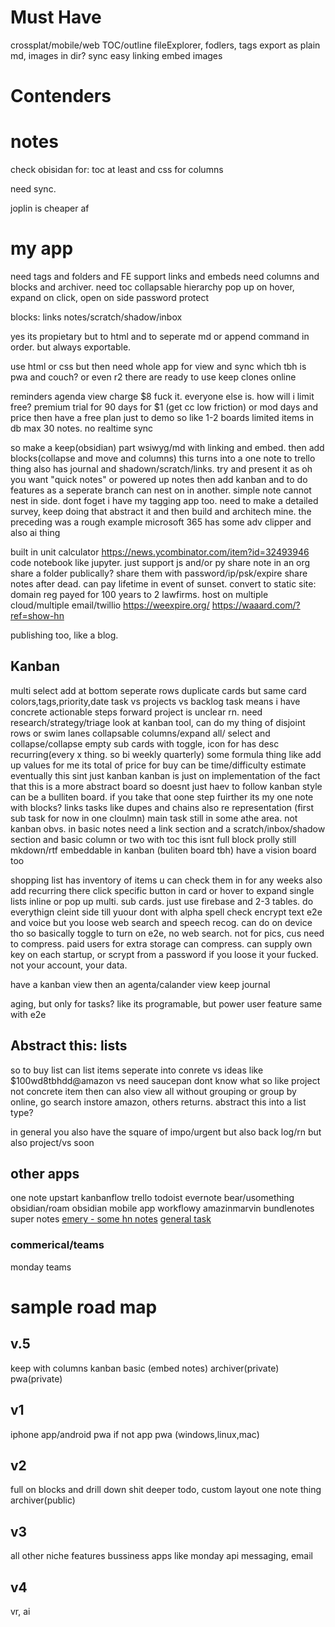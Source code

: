 # Must Have
crossplat/mobile/web 
TOC/outline
fileExplorer, fodlers, tags
export as plain md, images in dir?
sync
easy linking
embed images

# Contenders

# notes 
check obisidan for:
toc at least
and css for columns 

need sync.

joplin is cheaper af


# my app 
need tags and folders and FE
support links and embeds 
need columns and blocks and archiver.
need toc
collapsable hierarchy
pop up on hover, expand on click, open on side
password protect

blocks:
    links
    notes/scratch/shadow/inbox

yes its propietary
but to html and to seperate md
or append command in order.
but always exportable.

use html or css
but then need whole app for view and sync 
which tbh is pwa and couch? or even r2
there are ready to use keep clones online

reminders
agenda view
charge $8 fuck it. everyone else is.
how will i limit free?
premium trial for 90 days for $1 (get cc low friction) or mod days and price
then have a free plan just to demo so like 1-2 boards limited items in db
max 30 notes. no realtime sync

so make a keep(obsidian) part
wsiwyg/md with linking and embed.
then add blocks(collapse and move and columns)
this turns into a one note to trello thing
also has journal and shadown/scratch/links.
try and present it as oh you want "quick notes" or powered up notes
then add kanban and to do features as a seperate branch
can nest on in another. simple note cannot nest in side.
dont foget i have my tagging app too.
need to make a detailed survey, keep doing that
abstract it and then build and architech mine.
the preceding was a rough example
microsoft 365 has some adv clipper and also ai thing

built in unit calculator
https://news.ycombinator.com/item?id=32493946
code notebook like jupyter. just support js and/or py
share note in an org
share a folder publically?
share them with password/ip/psk/expire
share notes after dead. can pay lifetime
in event of sunset. convert to static site:
domain reg payed for 100 years to 2 lawfirms.
host on multiple cloud/multiple email/twillio
https://weexpire.org/
https://waaard.com/?ref=show-hn

publishing too, like a blog. 

## Kanban
multi select
add at bottom
seperate rows
duplicate cards but same
card colors,tags,priority,date
task vs projects vs backlog
    task means i have concrete actionable steps forward
    project is unclear rn. need research/strategy/triage
look at kanban tool, can do my thing of disjoint rows
or swim lanes
collapsable columns/expand all/ select and collapse/collapse empty
sub cards with toggle, icon for has desc
recurring(every x thing. so bi weekly quarterly)
some formula thing
like add up values
for me its total of price for buy
can be time/difficulty estimate
eventually this sint just kanban
kanban is just on implementation of the fact that this is a more abstract board
so doesnt just haev to follow kanban style can be a bulliten board.
if you take that oone step fuirther its my one note with blocks?
links tasks like dupes and chains
also re representation (first sub task for now in one cloulmn)
main task still in some athe area. not kanban obvs.
in basic notes need a link section and a scratch/inbox/shadow section
and basic column or two with toc
this isnt full block
prolly still mkdown/rtf
embeddable in kanban (buliten board tbh)
have a vision board too

shopping list has inventory of items u can check them in for any weeks
also add recurring there
click specific button in card or hover to expand
single lists inline
or pop up multi.
sub cards.
just use firebase and 2-3 tables. do everythign cleint side
till yuour dont with alpha
spell check
encrypt text e2e and voice
but you loose web search and speech recog. can do on device tho
so basically toggle to turn on e2e, no web search.
not for pics, cus need to compress.
paid users for extra storage can compress.
can supply own key on each startup, or scrypt from a password
if you loose it your fucked. not your account, your data.

have a kanban view
then an agenta/calander view
keep
journal

aging, but only for tasks?
like its programable, but power user feature
same with e2e

## Abstract this: lists
so to buy list
can list items
seperate into conrete vs ideas
like $100wd8tbhdd@amazon vs need saucepan dont know what
so like project not concrete item
then can also view all without grouping
or group by online, go search instore
amazon, others
returns.
abstract this into a list type?

in general you also
have the square of impo/urgent
but also back log/rn
but also project/vs soon


## other apps
one note
upstart
kanbanflow
trello
todoist
evernote
bear/usomething
obsidian/roam
obsidian mobile app
workflowy
amazinmarvin
bundlenotes
super notes
[emery - some hn notes](https://news.ycombinator.com/item?id=32313583)
[general task](https://news.ycombinator.com/item?id=33658763)

### commerical/teams
monday
teams



# sample road map

## v.5 
keep with columns
kanban basic (embed notes)
archiver(private)
pwa(private)
## v1
iphone app/android pwa if not app
pwa (windows,linux,mac)
## v2
full on blocks and drill down shit
deeper todo, custom layout one note thing
archiver(public)
## v3
all other niche features
bussiness apps like monday
api
messaging, email
## v4
vr, ai
